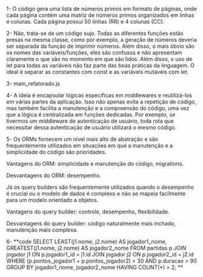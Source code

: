1- O código gera uma lista de números primos em formato de páginas, onde cada página contém uma matriz de números primos organizados em linhas e colunas. Cada página possui 50 linhas (RR) e 4 colunas (CC).

2- Não, trata-se de um código sujo. Todas as diferentes funções estão presas na mesma classe, como por exemplo, a geração de números deveria ser separada da função de imprimir números. Além disso, o mais óbvio são os nomes das variáveis/funções, eles são confusos e não apresentam claramente o que são no momento em que são lidos. Além disso, o uso de let para todas as variáveis não faz parte das boas práticas da linguagem. O ideal é separar as constantes com const e as variáveis mutáveis com let.

3- main_refatorado.js

4- A ideia é encapsular lógicas específicas em middlewares e reutilizá-los em várias partes da aplicação. Isso não apenas evita a repetição de código, mas também facilita a manutenção e a compreensão do código, uma vez que a lógica é centralizada em funções dedicadas. Por exemplo, se tivermos um middleware de autenticação de usuário, toda rota que necessitar dessa autenticação de usuário utilizará o mesmo código.

5- Os ORMs fornecem um nível mais alto de abstração e são frequentemente utilizados em situações em que a manutenção e a simplicidade do código são prioridades.

Vantagens do ORM: simplicidade e manutenção do código, migrations.

Desvantagens do ORM: desempenho.

Já os query builders são frequentemente utilizados quando o desempenho é crucial ou o modelo de dados é complexo e não se mapeia facilmente para um modelo orientado a objetos.

Vantagens do query builder: controle, desempenho, flexibilidade.

Desvantagens do query builder: código naturalmente mais inchado, manutenção mais complexa.

6- 
**code
SELECT
    LEAST(j1.nome, j2.nome) AS jogador1_nome,
    GREATEST(j1.nome, j2.nome) AS jogador2_nome
FROM
    partidas p
JOIN
    jogador j1 ON p.jogador1_id = j1.id
JOIN
    jogador j2 ON p.jogador2_id = j2.id
WHERE
    (p.pontos_jogador1 + p.pontos_jogador2) > 30
    AND p.duracao > 90
GROUP BY
    jogador1_nome, jogador2_nome
HAVING
    COUNT(*) > 2;
**